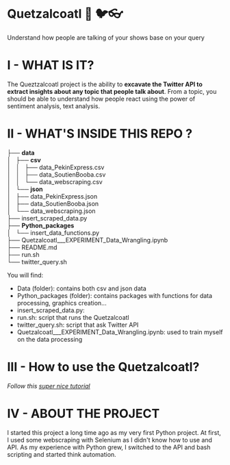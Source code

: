 # Quetzalcoatl :snake: :bird::eyeglasses:
Understand how people are talking of your shows base on your query

# I - WHAT IS IT?
The Queztzalcoatl project is the ability to **excavate the Twitter API to extract insights about any topic that people talk about**. From a topic, you should be able to understand how people react using the power of sentiment analysis, text analysis.

# II - WHAT'S INSIDE THIS REPO ?

├── **data**  
│   ├── **csv**  
│   │   ├── data_PekinExpress.csv  
│   │   ├── data_SoutienBooba.csv  
│   │   └── data_webscraping.csv  
│   └── **json**  
│       ├── data_PekinExpress.json  
│       ├── data_SoutienBooba.json  
│       └── data_webscraping.json  
├── insert_scraped_data.py  
├── **Python_packages**  
│   └── insert_data_functions.py  
├── Quetzalcoatl___EXPERIMENT_Data_Wrangling.ipynb  
├── README.md  
├── run.sh  
└── twitter_query.sh  
  
You will find:
* Data (folder): contains both csv and json data
* Python_packages (folder): contains packages with functions for data processing, graphics creation...
* insert_scraped_data.py: 
* run.sh: script that runs the Quetzalcoatl
* twitter_query.sh: script that ask Twitter API
* Quetzalcoatl___EXPERIMENT_Data_Wrangling.ipynb: used to train myself on the data processing

# III - How to use the Quetzalcoatl?
*Follow this [super nice tutorial]()*

# IV - ABOUT THE PROJECT
I started this project a long time ago as my very first Python project. At first, I used some webscraping with Selenium as I didn't know how to use and API. As my experience with Python grew, I switched to the API and bash scripting and started think automation.
